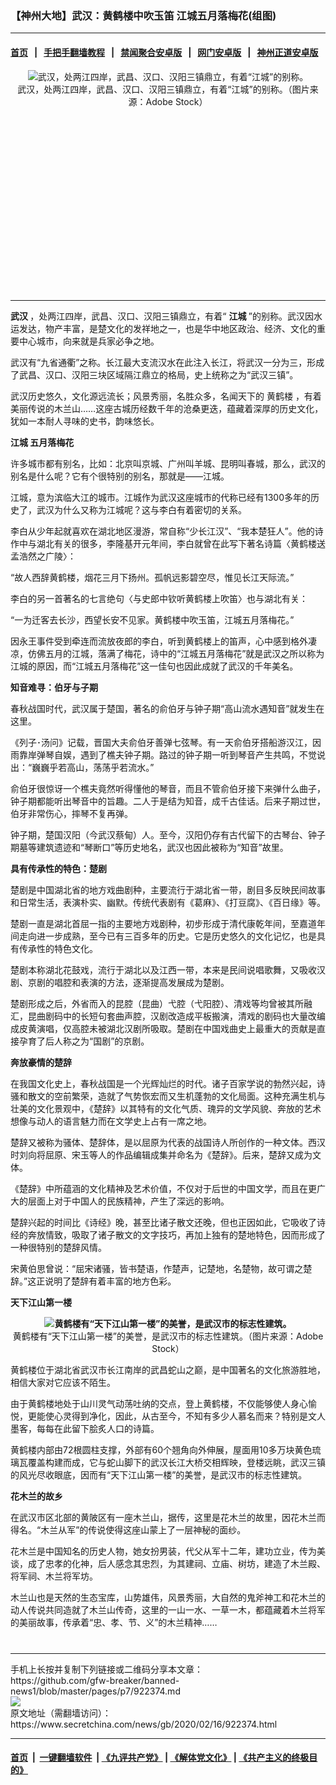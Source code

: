 ### 【神州大地】武汉：黄鹤楼中吹玉笛 江城五月落梅花(组图)
------------------------

#### [首页](https://github.com/gfw-breaker/banned-news1/blob/master/README.md) &nbsp;&nbsp;|&nbsp;&nbsp; [手把手翻墙教程](https://github.com/gfw-breaker/guides/wiki) &nbsp;&nbsp;|&nbsp;&nbsp; [禁闻聚合安卓版](https://github.com/gfw-breaker/bn-android) &nbsp;&nbsp;|&nbsp;&nbsp; [网门安卓版](https://github.com/oGate2/oGate) &nbsp;&nbsp;|&nbsp;&nbsp; [神州正道安卓版](https://github.com/SzzdOgate/update) 



<div class="article_right" style="fone-color:#000">
 <p style="text-align:center">
  <img alt="武汉，处两江四岸，武昌、汉口、汉阳三镇鼎立，有着“江城”的别称。" src="https://img3.secretchina.com/pic/2020/2-14/p2627152a473451776-ss.jpg"/>
  <br>
   武汉，处两江四岸，武昌、汉口、汉阳三镇鼎立，有着“江城”的别称。（图片来源：Adobe Stock）
   <span id="hideid" name="hideid" style="color:red;display:none;">
    <span href="https://www.secretchina.com">
    </span>
   </span>
  </br>
 </p>
 <div id="txt-mid1-t21-2017">
  <ins class="adsbygoogle" data-ad-client="ca-pub-1276641434651360" data-ad-slot="2451032099" style="display:inline-block;width:336px;height:280px">
  </ins>
  

---


  </div>
 </div>
 <p>
  <strong>
   <span href="https://www.secretchina.com/news/gb/tag/武汉" target="_blank">
    武汉
   </span>
  </strong>
  ，处两江四岸，武昌、汉口、汉阳三镇鼎立，有着“
  <strong>
   江城
  </strong>
  ”的别称。武汉因水运发达，物产丰富，是楚文化的发祥地之一，也是华中地区政治、经济、文化的重要中心城市，向来就是兵家必争之地。
  <span id="hideid" name="hideid" style="color:red;display:none;">
   <span href="https://www.secretchina.com">
   </span>
  </span>
 </p>
 <p>
  武汉有“九省通衢”之称。长江最大支流汉水在此注入长江，将武汉一分为三，形成了武昌、汉口、汉阳三块区域隔江鼎立的格局，史上统称之为“武汉三镇”。
 </p>
 <p>
  武汉历史悠久，文化源远流长；风景秀丽，名胜众多，名闻天下的
  <span href="https://www.secretchina.com/news/gb/tag/黄鹤楼" target="_blank">
   黄鹤楼
  </span>
  ，有着美丽传说的木兰山……这座古城历经数千年的沧桑更迭，蕴藏着深厚的历史文化，犹如一本耐人寻味的史书，韵味悠长。
 </p>
 <p>
  <strong>
   <span href="https://www.secretchina.com/news/gb/tag/江城" target="_blank">
    江城
   </span>
   五月落梅花
  </strong>
 </p>
 <p>
  许多城市都有别名，比如：北京叫京城、广州叫羊城、昆明叫春城，那么，武汉的别名是什么呢？它有个很特别的别名，那就是——江城。
 </p>
 <p>
  江城，意为滨临大江的城市。江城作为武汉这座城市的代称已经有1300多年的历史了，武汉为什么又称为江城呢？这与李白有着密切的关系。
 </p>
 <p>
  李白从少年起就喜欢在湖北地区漫游，常自称“少长江汉”、“我本楚狂人”。他的诗作中与湖北有关的很多，李隆基开元年间，李白就曾在此写下著名诗篇〈黄鹤楼送孟浩然之广陵〉：
 </p>
 <p>
  “故人西辞黄鹤楼，烟花三月下扬州。孤帆远影碧空尽，惟见长江天际流。”
 </p>
 <p>
  李白的另一首著名的七言绝句〈与史郎中钦听黄鹤楼上吹笛〉也与湖北有关：
 </p>
 <p>
  “一为迁客去长沙，西望长安不见家。黄鹤楼中吹玉笛，江城五月落梅花。”
 </p>
 <p>
  因永王事件受到牵连而流放夜郎的李白，听到黄鹤楼上的笛声，心中感到格外凄凉，仿佛五月的江城，落满了梅花，诗中的“江城五月落梅花”就是武汉之所以称为江城的原因，而“江城五月落梅花”这一佳句也因此成就了武汉的千年美名。
 </p>
 <p>
  <strong>
   知音难寻：伯牙与子期
  </strong>
 </p>
 <p>
  春秋战国时代，武汉属于楚国，著名的俞伯牙与钟子期“高山流水遇知音”就发生在这里。
 </p>
 <p>
  《列子･汤问》记载，晋国大夫俞伯牙善弹七弦琴。有一天俞伯牙搭船游汉江，因雨靠岸弹琴自娱，遇到了樵夫钟子期。路过的钟子期一听到琴音产生共鸣，不觉说出：“巍巍乎若高山，荡荡乎若流水。”
 </p>
 <p>
  俞伯牙很惊讶一个樵夫竟然听得懂他的琴音，而且不管俞伯牙接下来弹什么曲子，钟子期都能听出琴音中的旨趣。二人于是结为知音，成千古佳话。后来子期过世，伯牙非常伤心，摔琴不复再弹。
 </p>
 <p>
  钟子期，楚国汉阳（今武汉蔡甸）人。至今，汉阳仍存有古代留下的古琴台、钟子期墓等建筑遗迹和“琴断口”等历史地名，武汉也因此被称为“知音”故里。
 </p>
 <p>
  <strong>
   具有传承性的特色：楚剧
  </strong>
 </p>
 <p>
  楚剧是中国湖北省的地方戏曲剧种，主要流行于湖北省一带，剧目多反映民间故事和日常生活，表演朴实、幽默。传统代表剧有《葛麻》、《打豆腐》、《百日缘》等。
 </p>
 <center>
  <div style="max-width: 632px;height:180px; display: none; text-align: center; margin: 0 auto; overflow: hidden;overflow-x: hidden;">
   <div id="taboola-midarticle-thumbnails" style="max-width: 632px;height:180px;overflow: hidden;overflow-x: hidden;">
   </div>
  </div>
  <div>
   <ins class="adsbygoogle" data-ad-client="ca-pub-1276641434651360" data-ad-format="fluid" data-ad-layout="in-article" data-ad-slot="5164544770" style="display:block; text-align:center;">
   </ins>
  </div>
 </center>
 <p>
  楚剧一直是湖北首屈一指的主要地方戏剧种，初步形成于清代康乾年间，至嘉道年间走向进一步成熟，至今已有三百多年的历史。它是历史悠久的文化记忆，也是具有传承性的特色文化。
 </p>
 <p>
  楚剧本称湖北花鼓戏，流行于湖北以及江西一带，本来是民间说唱歌舞，又吸收汉剧、京剧的唱腔和表演的方法，逐渐提高发展成为楚剧。
 </p>
 <p>
  楚剧形成之后，外省而入的昆腔（昆曲）弋腔（弋阳腔）、清戏等均曾被其所融汇，昆曲剧码中的长短句套曲声腔，汉剧改造成平板搬演，清戏的剧码也大量改编成皮黄演唱，仅高腔未被湖北汉剧所吸取。楚剧在中国戏曲史上最重大的贡献是直接孕育了后人称之为“国剧”的京剧。
 </p>
 <p>
  <strong>
   奔放豪情的楚辞
  </strong>
 </p>
 <p>
  在我国文化史上，春秋战国是一个光辉灿烂的时代。诸子百家学说的勃然兴起，诗骚和散文的空前繁荣，造就了气势恢宏而又生机蓬勃的文化局面。这种充满生机与壮美的文化景观中，《楚辞》以其特有的文化气质、瑰异的文学风貌、奔放的艺术想像与动人的语言魅力而在文学史上占有一席之地。
 </p>
 <p>
  楚辞又被称为骚体、楚辞体，是以屈原为代表的战国诗人所创作的一种文体。西汉时刘向将屈原、宋玉等人的作品编辑成集并命名为《楚辞》。后来，楚辞又成为文体。
 </p>
 <center>
  <ins class="adsbygoogle" data-ad-client="ca-pub-1276641434651360" data-ad-format="fluid" data-ad-layout="in-article" data-ad-slot="3646767294" style="display:block; text-align:center;">
  </ins>
 </center>
 <p>
  《楚辞》中所蕴涵的文化精神及艺术价值，不仅对于后世的中国文学，而且在更广大的层面上对于中国人的民族精神，产生了深远的影响。
 </p>
 <p>
  楚辞兴起的时间比《诗经》晚，甚至比诸子散文还晚，但也正因如此，它吸收了诗经的奔放情致，吸取了诸子散文的文字技巧，再加上独有的楚地特色，因而形成了一种很特别的楚辞风情。
 </p>
 <p>
  宋黄伯思曾说：“屈宋诸骚，皆书楚语，作楚声，记楚地，名楚物，故可谓之楚辞。”这正说明了楚辞有着丰富的地方色彩。
 </p>
 <p>
  <strong>
   天下江山第一楼
  </strong>
 </p>
 <p style="text-align:center">
  <strong>
   <img alt="黄鹤楼有“天下江山第一楼”的美誉，是武汉市的标志性建筑。" src="https://img3.secretchina.com/pic/2020/2-14/p2627143a489951015-ss.jpg"/>
  </strong>
  <br>
   黄鹤楼有“天下江山第一楼”的美誉，是武汉市的标志性建筑。（图片来源：Adobe Stock）
  </br>
 </p>
 <p>
  黄鹤楼位于湖北省武汉市长江南岸的武昌蛇山之巅，是中国著名的文化旅游胜地，相信大家对它应该不陌生。
 </p>
 <p>
  由于黄鹤楼地处于山川灵气动荡吐纳的交点，登上黄鹤楼，不仅能够使人身心愉悦，更能使心灵得到净化，因此，从古至今，不知有多少人慕名而来？特别是文人墨客，每每在此留下脍炙人口的诗篇。
 </p>
 <p>
  黄鹤楼内部由72根圆柱支撑，外部有60个翘角向外伸展，屋面用10多万块黄色琉璃瓦覆盖构建而成，它与蛇山脚下的武汉长江大桥交相辉映，登楼远眺，武汉三镇的风光尽收眼底，因而有“天下江山第一楼”的美誉，是武汉市的标志性建筑。
 </p>
 <p>
  <strong>
   花木兰的故乡
  </strong>
 </p>
 <p>
  在武汉市区北部的黄陂区有一座木兰山，据传，这里是花木兰的故里，因花木兰而得名。“木兰从军”的传说使得这座山蒙上了一层神秘的面纱。
 </p>
 <p>
  花木兰是中国知名的历史人物，她女扮男装，代父从军十二年，建功立业，传为美谈，成了忠孝的化神，后人感念其忠烈，为其建祠、立庙、树坊，建造了木兰殿、将军祠、木兰将军坊。
 </p>
 <p>
  木兰山也是天然的生态宝库，山势雄伟，风景秀丽，大自然的鬼斧神工和花木兰的动人传说共同造就了木兰山传奇，这里的一山一水、一草一木，都蕴藏着木兰将军的美丽故事，传承着“忠、孝、节、义”的木兰精神……
  <center>
   <div>
    <div id="txt-mid2-t22-2017" style="display: block;  max-height: 351px;  overflow: hidden;">
     <div id="SC-21xxx">
     </div>
     <ins class="adsbygoogle" data-ad-client="ca-pub-1276641434651360" data-ad-format="auto" data-ad-slot="4301710469" data-full-width-responsive="true" style="display:block">
     </ins>
    </div>
   </div>
  </center>
  <div style="padding-top:12px;">
  </div>
 </p>
</div>

<hr/>
手机上长按并复制下列链接或二维码分享本文章：<br/>
https://github.com/gfw-breaker/banned-news1/blob/master/pages/p7/922374.md <br/>
<a href='https://github.com/gfw-breaker/banned-news1/blob/master/pages/p7/922374.md'><img src='https://github.com/gfw-breaker/banned-news1/blob/master/pages/p7/922374.md.png'/></a> <br/>
原文地址（需翻墙访问）：https://www.secretchina.com/news/gb/2020/02/16/922374.html


------------------------
#### [首页](https://github.com/gfw-breaker/banned-news1/blob/master/README.md) &nbsp;|&nbsp; [一键翻墙软件](https://github.com/gfw-breaker/nogfw/blob/master/README.md) &nbsp;| [《九评共产党》](https://github.com/gfw-breaker/9ping.md/blob/master/README.md#九评之一评共产党是什么) | [《解体党文化》](https://github.com/gfw-breaker/jtdwh.md/blob/master/README.md) | [《共产主义的终极目的》](https://github.com/gfw-breaker/gczydzjmd.md/blob/master/README.md)


<img src='http://gfw-breaker.win/banned-news/pages/p7/922374.md' width='0px' height='0px'/>